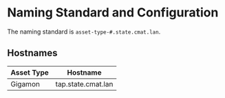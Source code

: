 # Naming Standard and Configuration

The naming standard is `asset-type-#.state.cmat.lan`.

## Hostnames

| Asset Type  | Hostname           |
|-------------|--------------------|
| Gigamon     | tap.state.cmat.lan |
